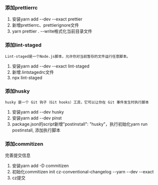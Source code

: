 ### 添加prettierrc
1. 安装yarn add --dev --exact prettier
2. 新增prettierrc、prettierignore文件
3. yarn prettier . --write格式化当前目录文件
### 添加lint-staged
    Lint-staged是一个Node.js脚本，允许你对当前暂存的文件运行任意脚本。
1. 安装yarn add --dev --exact lint-staged
2. 新增.lintstagedrc文件
3. npx lint-staged
### 添加husky
    husky 是一个 Git 钩子（Git hooks）工具，它可以让你在 Git 事件发生时执行脚本
1. 安装yarn add --dev husky 
2. 安装yarn add --dev pinst
3. package.json的script新增"postinstall": "husky"，执行初始化yarn run postinstall,
   添加执行脚本
### 添加commitizen
   完善提交信息
1. 安装yarn add -D commitizen
2. 初始化commitizen init cz-conventional-changelog --yarn --dev --exact
3. cz提交
